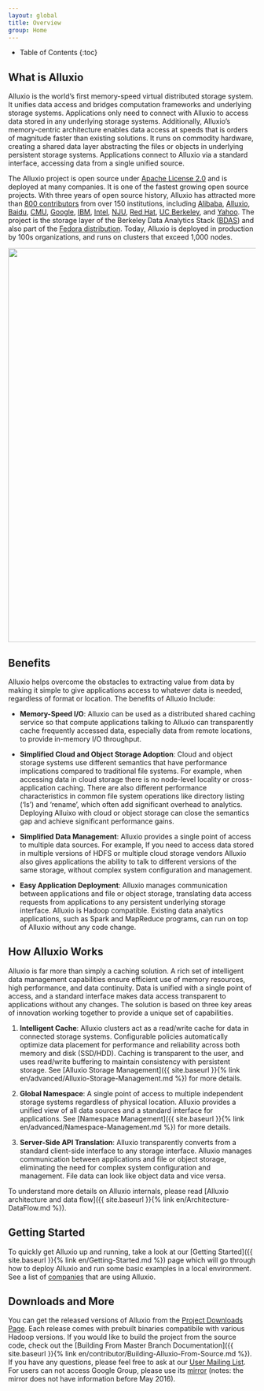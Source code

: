 ```yaml
---
layout: global
title: Overview
group: Home
---
```


* Table of Contents
{:toc}


## What is Alluxio

Alluxio is the world’s first memory-speed virtual distributed storage
system. It unifies data access and bridges computation frameworks and underlying storage systems.
Applications only need to connect with Alluxio to access data stored in any underlying storage
systems. Additionally, Alluxio’s memory-centric architecture enables data access at speeds that is
orders of magnitude faster than existing solutions.
It runs on commodity hardware, creating a shared data layer abstracting the
files or objects in underlying persistent storage systems. Applications connect
to Alluxio via a standard interface, accessing data from a single unified
source.

The Alluxio project is open source under [Apache License
2.0](https://github.com/alluxio/alluxio/blob/master/LICENSE) and is deployed at
many companies. It is one of the fastest growing open source projects. With
three years of open source history, Alluxio has attracted more than [800
contributors](https://github.com/alluxio/alluxio/graphs/contributors) from over
150 institutions, including [Alibaba](http://www.alibaba.com),
[Alluxio](http://www.alluxio.com/), [Baidu](https://www.baidu.com),
[CMU](https://www.cmu.edu/), [Google](https://www.google.com),
[IBM](https://www.ibm.com), [Intel](http://www.intel.com/),
[NJU](http://www.nju.edu.cn/english/), [Red Hat](https://www.redhat.com/), [UC
Berkeley](https://amplab.cs.berkeley.edu/), and [Yahoo](https://www.yahoo.com/).
The project is the storage layer of the Berkeley Data Analytics Stack
([BDAS](https://amplab.cs.berkeley.edu/bdas/)) and also part of the [Fedora
distribution](https://fedoraproject.org/wiki/SIGs/bigdata/packaging).  Today,
Alluxio is deployed in production by 100s organizations, and runs on clusters
that exceed 1,000 nodes.

<img src="{{site.baseurl}}{% link img/stack.png %}" width="800"/>

## Benefits

Alluxio helps overcome the obstacles to extracting value from data by making it
simple to give applications access to whatever data is needed, regardless of
format or location. The benefits of Alluxio Include:

* **Memory-Speed I/O**: Alluxio can be used as a distributed shared caching
service so that compute applications talking to Alluxio can transparently cache
frequently accessed data, especially data from remote locations, to provide
in-memory I/O throughput.

* **Simplified Cloud and Object Storage Adoption**: Cloud and object storage
systems use different semantics that have performance implications compared to
traditional file systems. For example, when accessing data in cloud storage
there is no node-level locality or cross-application caching. There are also
different performance characteristics in common file system operations like
directory listing (‘ls’) and ‘rename’, which often add significant overhead to
analytics. Deploying Alluixo with cloud or object storage can close the
semantics gap and achieve significant performance gains.

* **Simplified Data Management**: Alluxio provides a single point of access to
multiple data sources. For example, If you need to access data stored in
multiple versions of HDFS or multiple cloud storage vendors Alluxio also gives
applications the ability to talk to different versions of the same storage,
without complex system configuration and management.

* **Easy Application Deployment**: Alluxio manages communication between
applications and file or object storage, translating data access requests from
applications to any persistent underlying storage interface. Alluxio is Hadoop
compatible.  Existing data analytics applications, such as Spark and MapReduce
programs, can run on top of Alluxio without any code change.

## How Alluxio Works

Alluxio is far more than simply a caching solution. A rich set of intelligent
data management capabilities ensure efficient use of memory resources, high
performance, and data continuity. Data is unified with a single point of access,
and a standard interface makes data access transparent to applications without
any changes. The solution is based on three key areas of innovation working
together to provide a unique set of capabilities.

1. **Intelligent Cache**: Alluxio clusters act as a read/write cache for data
in connected storage systems. Configurable policies automatically optimize data
placement for performance and reliability across both memory and disk
(SSD/HDD). Caching is transparent to the user, and uses read/write buffering to
maintain consistency with persistent storage.
See [Alluxio Storage Management]({{ site.baseurl }}{% link en/advanced/Alluxio-Storage-Management.md %})
for more details.

1. **Global Namespace**: A single point of access to multiple independent storage
systems regardless of physical location. Alluxio provides a unified view of all
data sources and a standard interface for applications.
See [Namespace Management]({{ site.baseurl }}{% link en/advanced/Namespace-Management.md %})
for more details.

1. **Server-Side API Translation**: Alluxio transparently converts from a standard client-side
interface to any storage interface. Alluxio manages communication between
applications and file or object storage, eliminating the need for complex system
configuration and management. File data can look like object data and vice
versa.

To understand more details on Alluxio internals, please read
[Alluxio architecture and data flow]({{ site.baseurl }}{% link en/Architecture-DataFlow.md %}).

## Getting Started

To quickly get Alluxio up and running, take a look at our
[Getting Started]({{ site.baseurl }}{% link en/Getting-Started.md %})
page which will go through how to deploy Alluxio and run some basic examples in a local environment.
See a list of [companies](https://alluxio.org/community/powered-by-alluxio) that are using Alluxio.

## Downloads and More

You can get the released versions of Alluxio from the
[Project Downloads Page](http://alluxio.org/download). Each release comes with prebuilt
binaries compatibile with various Hadoop versions. If you would like to build the project from the
source code, check out the
[Building From Master Branch Documentation]({{ site.baseurl }}{% link en/contributor/Building-Alluxio-From-Source.md %}). If you have any
questions, please feel free to ask at our
[User Mailing List](https://groups.google.com/forum/?fromgroups#!forum/alluxio-users). For users
can not access Google Group, please use its
[mirror](http://alluxio-users.85194.x6.nabble.com/) (notes: the mirror does not have information
before May 2016).
